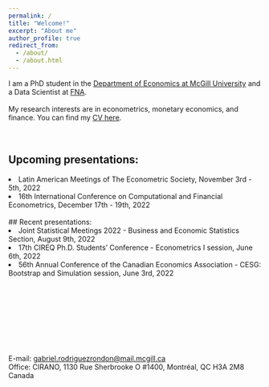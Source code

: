 ```yaml
---
permalink: /
title: "Welcome!"
excerpt: "About me"
author_profile: true
redirect_from: 
  - /about/
  - /about.html
---
```

I am a PhD student in the [Department of Economics at McGill University](https://www.mcgill.ca/economics/) and a Data Scientist at [FNA](https://fna.fi/). 
<br />
<br />
My research interests are in econometrics, monetary economics, and finance. You can find my [CV here](https://roga11.github.io/gabrielrodriguez.github.io/files/GRodriguezRondon_CV20220911.pdf).
<br />
<br />
<br />
## Upcoming presentations:
<li>Latin American Meetings of The Econometric Society, November 3rd - 5th, 2022</li>

<li>16th International Conference on Computational and Financial Econometrics, December 17th - 19th, 2022</li>
<br />
## Recent presentations:
<li>Joint Statistical Meetings 2022 - Business and Economic Statistics Section, August 9th, 2022</li>

<li>17th CIREQ Ph.D. Students’ Conference - Econometrics I session, June 6th, 2022</li>

<li>56th Annual Conference of the Canadian Economics Association - CESG: Bootstrap and Simulation session, June 3rd, 2022</li>
<br />
<br />
<br />
<br />
<br />
<br />
<br />
<br />
<br />
E-mail: <a href="mailto:gabriel.rodriguezrondon@mail.mcgill.ca">gabriel.rodriguezrondon@mail.mcgill.ca</a>
<br />
Office: CIRANO, 1130 Rue Sherbrooke O #1400, Montréal, QC H3A 2M8 Canada
